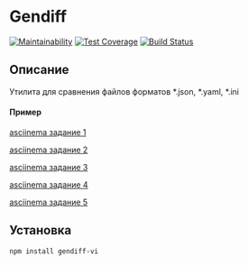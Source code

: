# Gendiff
[![Maintainability](https://api.codeclimate.com/v1/badges/114b4d0025dfd9e4f7e3/maintainability)](https://codeclimate.com/github/caviarman/project-lvl2-s321/maintainability)
[![Test Coverage](https://api.codeclimate.com/v1/badges/114b4d0025dfd9e4f7e3/test_coverage)](https://codeclimate.com/github/caviarman/project-lvl2-s321/test_coverage)
[![Build Status](https://travis-ci.org/caviarman/project-lvl2-s321.svg?branch=master)](https://travis-ci.org/caviarman/project-lvl2-s321)
## Описание
Утилита для сравнения файлов форматов *.json, *.yaml, *.ini

#### Пример 
[asciinema задание 1](https://asciinema.org/a/yS9qFEeugnPfn6dZGTJQO4MYS)

[asciinema задание 2](https://asciinema.org/a/I8id7FKUk5OeNZ2xA5LSzOY5V)

[asciinema задание 3](https://asciinema.org/a/Rjp5MVszF95ZOjAZv9FCc2dHq)

[asciinema задание 4](https://asciinema.org/a/4ewR9WcFagGCAqOyz161LEkj6)

[asciinema задание 5](https://asciinema.org/a/H9VIhjoy73DciOdJVMT3lAmmR)

## Установка
```
npm install gendiff-vi
```
